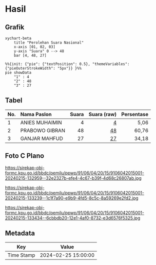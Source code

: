 # Hasil

## Grafik

```mermaid
xychart-beta
    title "Perolehan Suara Nasional"
    x-axis [01, 02, 03]
    y-axis "Suara" 0 --> 48
    bar [4, 48, 27]
```

```mermaid
%%{init: {"pie": {"textPosition": 0.5}, "themeVariables": {"pieOuterStrokeWidth": "5px"}} }%%
pie showData
    "1" : 4
    "2" : 48
    "3" : 27
```

## Tabel

| No. | Nama Paslon    | Suara | Suara (raw) | Persentase |
|:--- |:-------------- | -----:| -----------:| ----------:|
| 1   | ANIES MUHAIMIN | 4     | [4][p-1]    | 5,06       |
| 2   | PRABOWO GIBRAN | 48    | [48][p-2]   | 60,76      |
| 3   | GANJAR MAHFUD  | 27    | [27][p-3]   | 34,18      |


[p-1]: https://github.com/gigit-pemilu/pemilu-2024/blob/main/pilpres/hitung-suara/sub/91-papua/sub/06-biak-numfor/sub/04-numfor-barat/sub/2015-pomdori/sub/001-tps/sub/paslon-1.txt
[p-2]: https://github.com/gigit-pemilu/pemilu-2024/blob/main/pilpres/hitung-suara/sub/91-papua/sub/06-biak-numfor/sub/04-numfor-barat/sub/2015-pomdori/sub/001-tps/sub/paslon-2.txt
[p-3]: https://github.com/gigit-pemilu/pemilu-2024/blob/main/pilpres/hitung-suara/sub/91-papua/sub/06-biak-numfor/sub/04-numfor-barat/sub/2015-pomdori/sub/001-tps/sub/paslon-3.txt

## Foto C Plano

https://sirekap-obj-formc.kpu.go.id/bbdc/pemilu/ppwp/91/06/04/20/15/9106042015001-20240215-132959--32e2327b-efe4-4c67-b39f-4d68c26807ab.jpg

https://sirekap-obj-formc.kpu.go.id/bbdc/pemilu/ppwp/91/06/04/20/15/9106042015001-20240215-133239--1c1f7a90-e9b9-4fd5-8c5c-8a59269e2fd2.jpg

https://sirekap-obj-formc.kpu.go.id/bbdc/pemilu/ppwp/91/06/04/20/15/9106042015001-20240215-133434--6cbbdb20-12e1-4af0-8732-e3d6576f5325.jpg


## Metadata

| Key        | Value               |
| ---------- | ------------------- |
| Time Stamp | 2024-02-25 15:00:00 |



